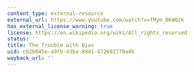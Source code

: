 ```yaml
---
content_type: external-resource
external_url: https://www.youtube.com/watch?v=fMym_BKWQzk
has_external_license_warning: true
license: https://en.wikipedia.org/wiki/All_rights_reserved
status: ''
title: The Trouble with Bias
uid: cb2b045e-a9fb-43ba-8941-672602770a4b
wayback_url: ''
---
```

